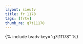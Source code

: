 ```yaml
--- 
layout: sieutv
title: fr 1178
tags: [frtv]
thumb_re: q7t11178
---
```

{% include tvadv key="q7t11178" %} 
